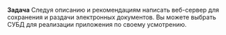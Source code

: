 **Задача**
Следуя описанию и рекомендациям написать веб-сервер для
сохранения и раздачи электронных документов. Вы можете выбрать СУБД
для реализации приложения по своему усмотрению.